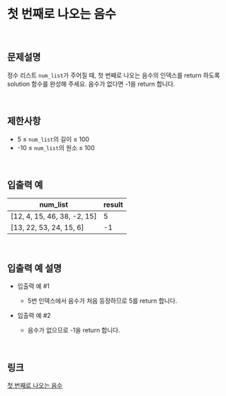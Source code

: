 # 첫 번째로 나오는 음수

<br>

## 문제설명
정수 리스트 `num_list`가 주어질 때, 첫 번째로 나오는 음수의 인덱스를 return 하도록 solution 함수를 완성해 주세요. 음수가 없다면 -1을 return 합니다.

<br>

## 제한사항
- 5 ≤ `num_list`의 길이 ≤ 100
- -10 ≤ `num_list`의 원소 ≤ 100

<br>

## 입출력 예
| num_list | result |
|---|---|
| [12, 4, 15, 46, 38, -2, 15] | 5 |
| [13, 22, 53, 24, 15, 6] | -1 |

<br>

## 입출력 예 설명
- 입출력 예 #1
    - 5번 인덱스에서 음수가 처음 등장하므로 5를 return 합니다.

- 입출력 예 #2
    - 음수가 없으므로 -1을 return 합니다.

<br>

## 링크
[첫 번째로 나오는 음수](https://school.programmers.co.kr/learn/courses/30/lessons/181896)
